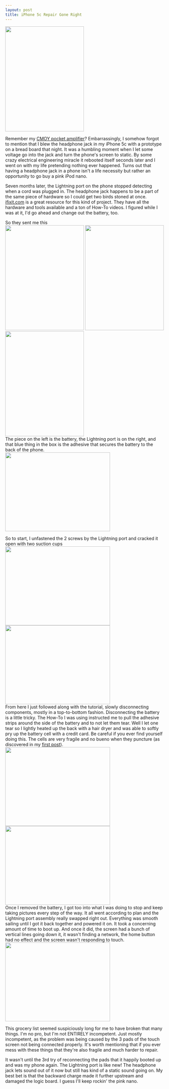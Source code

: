 ```yaml
---
layout: post
title: iPhone 5c Repair Gone Right
---
```


<img src="http://nsiemer.github.io/media/visor.jpg" width="250" height="333"><br>

Remember my <a href="http://nsiemer.github.io//2014/03/29/cmoy-amp.html" target="_blank">CMOY pocket amplifier</a>? Embarrassingly, I somehow forgot to mention that I blew the headphone jack in my iPhone 5c with a prototype on a bread board that night. It was a humbling moment when I let some voltage go into the jack and turn the phone's screen to static. By some crazy electrical engineering miracle it rebooted itself seconds later and I went on with my life pretending nothing ever happened. Turns out that having a headphone jack in a phone isn't a life necessity but rather an opportunity to go buy a pink iPod nano.

Seven months later, the Lightning port on the phone stopped detecting when a cord was plugged in. The headphone jack happens to be a part of the same piece of hardware so I could get two birds stoned at once. <a href="http://www.ifixit.com" target="_blink">ifixit.com</a> is a great resource for this kind of project. They have all the hardware and tools available and a ton of How-To videos. I figured while I was at it, I'd go ahead and change out the battery, too.

So they sent me this
<br>
<img src="http://nsiemer.github.io/media/IMG_3934.jpg" width="250" height="333">
<img src="http://nsiemer.github.io/media/IMG_3939.jpg" width="250" height="333">
<img src="http://nsiemer.github.io/media/IMG_3937.jpg" width="250" height="333">
<br>
The piece on the left is the battery, the Lightning port is on the right, and that blue thing in the box is the adhesive that secures the battery to the back of the phone.
<br>
<img src="http://nsiemer.github.io/media/GOPR0059.JPG" width="333" height="250">
<br>

So to start, I unfastened the 2 screws by the Lightning port and cracked it open with two suction cups
<br>
<img src="http://nsiemer.github.io/media/GOPR0068.JPG" width="333" height="250">
<br>
<img src="http://nsiemer.github.io/media/GOPR3934.JPG" width="333" height="250">
<br>
From here I just followed along with the tutorial, slowly disconnecting components, mostly in a top-to-bottom fashion. Disconnecting the battery is a little tricky. The How-To I was using instructed me to pull the adhesive strips around the side of the battery and to not let them tear.
Well I let one tear so I lightly heated up the back with a hair dryer and was able to softly pry up the battery cell with a credit card. Be careful if you ever find yourself doing this. The cells are very fragile and no bueno when they puncture (as discovered in my <a href="http://nsiemer.github.io/2014/03/10/iphone-4-mod-gone-wrong.html" target="_blank">first post</a>).
<br>
<img src="http://nsiemer.github.io/media/GOPR3962.JPG" width="333" height="250">
<br>
<img src="http://nsiemer.github.io/media/GOPR3963.JPG" width="333" height="250">
<br>
Once I removed the battery, I got too into what I was doing to stop and keep taking pictures every step of the way. It all went according to plan and the Lightning port assembly really swapped right out. Everything was smooth sailing until I got it back together and powered it on. It took a concerning amount of time to boot up. And once it did, the screen had a bunch of vertical lines going down it, it wasn't finding a network, the home button had no effect and the screen wasn't responding to touch.
<img src="http://nsiemer.github.io/media/GOPR3966.JPG" width="333" height="250">

This grocery list seemed suspiciously long for me to have broken that many things. I'm no pro, but I'm not ENTIRELY incompetent. Just mostly incompetent, as the problem was being caused by the 3 pads of the touch screen not being connected properly. It's worth mentioning that if you ever mess with these things that they're also fragile and much harder to repair.

It wasn't until the 3rd try of reconnecting the pads that it happily booted up and was my phone again. The Lightning port is like new! The headphone jack lets sound out of it now but still has kind of a static sound going on. My best bet is that the backward charge made it further upstream and damaged the logic board. I guess I'll keep rockin' the pink nano.

